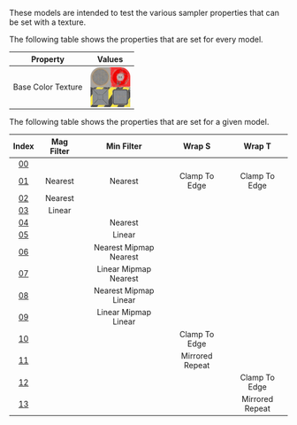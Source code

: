 These models are intended to test the various sampler properties that can be set with a texture.  

The following table shows the properties that are set for every model.  


Property | **Values**
:---: | :---:
Base Color Texture | <img src="Textures/Texture_baseColor.png" height="72" width="72" align="middle">

 
The following table shows the properties that are set for a given model.  


Index | Mag Filter | Min Filter | Wrap S | Wrap T
:---: | :---: | :---: | :---: | :---:
[00](./Texture_Sampler_00.gltf) |   |   |   |  
[01](./Texture_Sampler_01.gltf) | Nearest | Nearest | Clamp To Edge | Clamp To Edge
[02](./Texture_Sampler_02.gltf) | Nearest |   |   |  
[03](./Texture_Sampler_03.gltf) | Linear |   |   |  
[04](./Texture_Sampler_04.gltf) |   | Nearest |   |  
[05](./Texture_Sampler_05.gltf) |   | Linear |   |  
[06](./Texture_Sampler_06.gltf) |   | Nearest Mipmap Nearest |   |  
[07](./Texture_Sampler_07.gltf) |   | Linear Mipmap Nearest |   |  
[08](./Texture_Sampler_08.gltf) |   | Nearest Mipmap Linear |   |  
[09](./Texture_Sampler_09.gltf) |   | Linear Mipmap Linear |   |  
[10](./Texture_Sampler_10.gltf) |   |   | Clamp To Edge |  
[11](./Texture_Sampler_11.gltf) |   |   | Mirrored Repeat |  
[12](./Texture_Sampler_12.gltf) |   |   |   | Clamp To Edge
[13](./Texture_Sampler_13.gltf) |   |   |   | Mirrored Repeat
 
